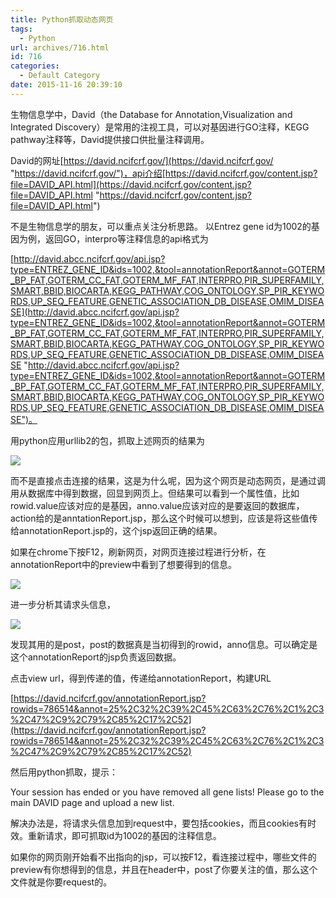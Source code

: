 ```yaml
---
title: Python抓取动态网页
tags:
  - Python
url: archives/716.html
id: 716
categories:
  - Default Category
date: 2015-11-16 20:39:10
---
```


生物信息学中，David（the Database for Annotation,Visualization and Integrated Discovery）是常用的注视工具，可以对基因进行GO注释，KEGG pathway注释等，David提供接口供批量注释调用。

David的网址[https://david.ncifcrf.gov/](https://david.ncifcrf.gov/ "https://david.ncifcrf.gov/")，api介绍[https://david.ncifcrf.gov/content.jsp?file=DAVID_API.html](https://david.ncifcrf.gov/content.jsp?file=DAVID_API.html "https://david.ncifcrf.gov/content.jsp?file=DAVID_API.html")

不是生物信息学的朋友，可以重点关注分析思路。
以Entrez gene id为1002的基因为例，返回GO，interpro等注释信息的api格式为

[http://david.abcc.ncifcrf.gov/api.jsp?type=ENTREZ_GENE_ID&ids=1002,&tool=annotationReport&annot=GOTERM_BP_FAT,GOTERM_CC_FAT,GOTERM_MF_FAT,INTERPRO,PIR_SUPERFAMILY,SMART,BBID,BIOCARTA,KEGG_PATHWAY,COG_ONTOLOGY,SP_PIR_KEYWORDS,UP_SEQ_FEATURE,GENETIC_ASSOCIATION_DB_DISEASE,OMIM_DISEASE](http://david.abcc.ncifcrf.gov/api.jsp?type=ENTREZ_GENE_ID&ids=1002,&tool=annotationReport&annot=GOTERM_BP_FAT,GOTERM_CC_FAT,GOTERM_MF_FAT,INTERPRO,PIR_SUPERFAMILY,SMART,BBID,BIOCARTA,KEGG_PATHWAY,COG_ONTOLOGY,SP_PIR_KEYWORDS,UP_SEQ_FEATURE,GENETIC_ASSOCIATION_DB_DISEASE,OMIM_DISEASE "http://david.abcc.ncifcrf.gov/api.jsp?type=ENTREZ_GENE_ID&ids=1002,&tool=annotationReport&annot=GOTERM_BP_FAT,GOTERM_CC_FAT,GOTERM_MF_FAT,INTERPRO,PIR_SUPERFAMILY,SMART,BBID,BIOCARTA,KEGG_PATHWAY,COG_ONTOLOGY,SP_PIR_KEYWORDS,UP_SEQ_FEATURE,GENETIC_ASSOCIATION_DB_DISEASE,OMIM_DISEASE")。

用python应用urllib2的包，抓取上述网页的结果为

![](/wp/f4w/2020/2015-11-16-python-read-page-1.png) 

<!--more-->

而不是直接点击连接的结果，这是为什么呢，因为这个网页是动态网页，是通过调用从数据库中得到数据，回显到网页上。但结果可以看到一个属性值，比如rowid.value应该对应的是基因，anno.value应该对应的是要返回的数据库，action给的是anntationReport.jsp，那么这个时候可以想到，应该是将这些值传给annotationReport.jsp的，这个jsp返回正确的结果。

如果在chrome下按F12，刷新网页，对网页连接过程进行分析，在annotationReport中的preview中看到了想要得到的信息。

![](/wp/f4w/2020/2015-11-16-python-read-page-2.png)

进一步分析其请求头信息，

![](/wp/f4w/2020/2015-11-16-python-read-page-3.png)

发现其用的是post，post的数据真是当初得到的rowid，anno信息。可以确定是这个annotationReport的jsp负责返回数据。

点击view url，得到传递的值，传递给annotationReport，构建URL

[https://david.ncifcrf.gov/annotationReport.jsp?rowids=786514&annot=25%2C32%2C39%2C45%2C63%2C76%2C1%2C3%2C47%2C9%2C79%2C85%2C17%2C52](https://david.ncifcrf.gov/annotationReport.jsp?rowids=786514&annot=25%2C32%2C39%2C45%2C63%2C76%2C1%2C3%2C47%2C9%2C79%2C85%2C17%2C52)

然后用python抓取，提示：

Your session has ended or you have removed all gene lists! Please go to the main DAVID page and upload a new list.

解决办法是，将请求头信息加到request中，要包括cookies，而且cookies有时效。重新请求，即可抓取id为1002的基因的注释信息。

如果你的网页刚开始看不出指向的jsp，可以按F12，看连接过程中，哪些文件的preview有你想得到的信息，并且在header中，post了你要关注的值，那么这个文件就是你要request的。